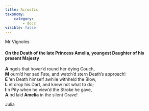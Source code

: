 ```yaml
---
title: Acrostic
taxonomy:
    category:
        - docs
visible: false
---
```


<div class="author">Mr Vignoles</div>

#### On the Death of the late Princess Amelia, youngest Daughter of his present Majesty  
  
**A** ngels that hover’d round her dying Couch,  
**M** ourn’d her sad Fate, and watch’d stern Death’s approach!  
**E** ’en Death himself awhile withheld the Blow,  
**L** et drop his Dart, and knew not what to do;  
**I** n Pity when he view’d the Stroke he gave,  
**A** nd laid **Amelia** in the silent Grave!  
  
Julia